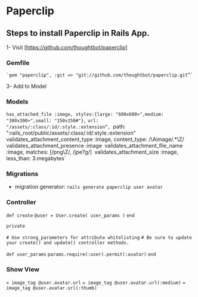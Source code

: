 # Paperclip
## Steps to install Paperclip in Rails App.

1- Visit [https://github.com/thoughtbot/paperclip]
### Gemfile 
	`gem "paperclip", :git => "git://github.com/thoughtbot/paperclip.git”`
3- Add to Model 

### Models
  `has_attached_file :image, styles:{large: "600x600>",medium: "300x300>",small: "150x150#"},`
  `url: "/assets/:class/:id/:style.:extension”,
  `path: ":rails_root/public/assets/:class/:id/:style.:extension”`
  `validates_attachment_content_type :image, content_type: /\Aimage\/.*\Z/`
  `validates_attachment_presence :image`
  `validates_attachment_file_name :image, matches: [/png\Z/, /jpe?g/]`
  `validates_attachment_size :image, less_than: 3.megabytes`

### Migrations
- migration generator: `rails generate paperclip user avatar`

### Controller
`def create`
  `@user = User.create( user_params )`
`end`

`private`

`# Use strong_parameters for attribute whitelisting`
`# Be sure to update your create() and update() controller methods.`

`def user_params`
 `params.require(:user).permit(:avatar)`
`end`

### Show View
`= image_tag @user.avatar.url`
`= image_tag @user.avatar.url(:medium)`
`= image_tag @user.avatar.url(:thumb)`
